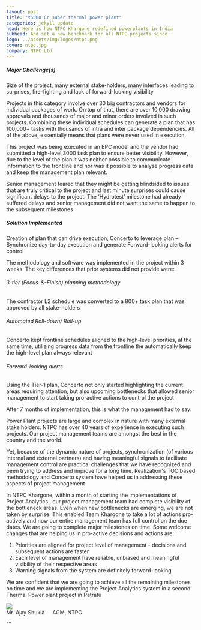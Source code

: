 ```yaml
---
layout: post
title: "₹5580 Cr super thermal power plant"
categories: jekyll update
head: Here is how NTPC Khargone redefined powerplants in India
subhead: And set a new benchmark for all NTPC projects since
logo: ../assets/img/logos/ntpc.png
cover: ntpc.jpg
company: NTPC Ltd
---
```


<h5 class="bkc bold">Major Challenge(s)</h5>
Size of the project, many external stake-holders, many interfaces leading to surprises, fire-fighting and lack of forward-looking visibility

Projects in this category involve over 30 big contractors and vendors for individual packages of work. On top of that, there are over 10,000 drawing approvals and thousands of major and minor orders involved in such projects. Combining these individual schedules can generate a plan that has 100,000+ tasks with thousands of intra and inter package dependencies. All of the above, essentially means that plans were never used in execution.

This project was being executed in an EPC model and the vendor had submitted a high-level 3000 task plan to ensure better visibility. However, due to the level of the plan it was neither possible to communicate information to the frontline and nor was it possible to analyse progress data and keep the management plan relevant.

Senior management feared that they might be getting blindsided to issues that are truly critical to the project and last minute surprises could cause significant delays to the project. The ‘Hydrotest’ milestone had already suffered delays and senior management did not want the same to happen to the subsequent milestones

<h5 class="bkc bold">Solution Implemented</h5>
Creation of plan that can drive execution, Concerto to leverage plan – Synchronize day-to-day execution and generate Forward-looking alerts for control

The methodology and software was implemented in the project within 3 weeks. The key differences that prior systems did not provide were:

<h6 class="bkc bold nm">3-tier (Focus-&-Finish) planning methodology</h6>
The contractor L2 schedule was converted to a 800+ task plan that was approved by all stake-holders

<h6 class="bkc bold nm">Automated Roll-down/ Roll-up</h6>
Concerto kept frontline schedules aligned to the high-level priorities, at the same time, utilizing progress data from the frontline the automatically keep the high-level plan always relevant

<h6 class="bkc bold nm">Forward-looking alerts</h6>
Using the Tier-1 plan, Concerto not only started highlighting the current areas requiring attention, but also upcoming bottlenecks that allowed senior management to start taking pro-active actions to control the project

After 7 months of implementation, this is what the management had to say:

<div class="callout dbbg">
	<p class="s wc">
		Power Plant projects are large and complex in nature with many external stake holders. NTPC has over 40 years of experience in executing such projects. Our project management teams are amongst the best in the country and the world.
</p>
<p class="s wc">
		Yet, because of the dynamic nature of projects, synchronization (of various internal and external partners) and having meaningful signals to facilitate management control are practical challenges that we have recognized and been trying to address and improve for a long time. Realization's TOC based methodology and Concerto system have helped us in addressing these aspects of project management
</p><p class="s wc">
		In NTPC Khargone, within a month of starting the implementations of Project Analytics , our project management team had complete visibility of the bottleneck areas. Even when new bottlenecks are emerging, we are not taken by surprise. This enabled Team Khargone to take a lot of actions pro-actively and now our entire management team has full control on the due dates. We are going to complete major milestones on time. Some welcome changes that are helping us in pro-active decisions and actions are:</p>
<ol class="wc s">
	<li>Priorities are aligned for project level of management - decisions and subsequent actions are faster</li>
<li>Each level of management have reliable, unbiased and meaningful visibility of their respective areas</li>
<li>Warning signals from the system are definitely forward-looking</li>
</ol>
<p class="s wc">
		We are confident that we are going to achieve all the remaining milestones on time and we are implementing the Project Analytics system in a second Thermal Power plant project in Patratu
	</p>
	<div class="row">
		<div class="small-2 columns">
			<img src="https://media.licdn.com/dms/image/C4E03AQEIBRkOca4Rhg/profile-displayphoto-shrink_800_800/0?e=1549497600&v=beta&t=lpjd6uYBabGdofdukgtEjDnk5paWHlgZD63ljIet19Q" class="circle-img br">
		</div>
		<div class="small-10 columns np">
			<div class="wc">Mr. Ajay Shukla</div>
			<div class="s wcolor">AGM, NTPC</div>
		</div>
	</div>
</div>

“”